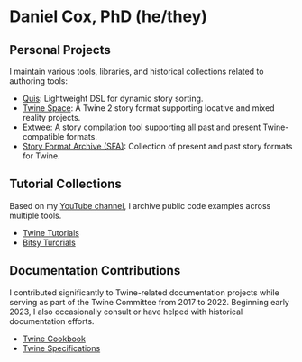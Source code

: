 # Daniel Cox, PhD (he/they)

## Personal Projects

I maintain various tools, libraries, and historical collections related to authoring tools:

- [Quis](https://github.com/videlais/quis): Lightweight DSL for dynamic story sorting.
- [Twine Space](https://github.com/videlais/twine-space): A Twine 2 story format supporting locative and mixed reality projects.
- [Extwee](https://github.com/videlais/extwee): A story compilation tool supporting all past and present Twine-compatible formats.
- [Story Format Archive (SFA)](https://github.com/videlais/story-formats-archive): Collection of present and past story formats for Twine.

## Tutorial Collections

Based on my [YouTube channel](https://www.youtube.com/channel/UCTWJzxNdsIDHiYzGh-2Fd1w), I archive public code examples across multiple tools.

- [Twine Tutorials](https://github.com/videlais/twinetutorials)
- [Bitsy Turorials](https://github.com/videlais/bitsytutorials)

## Documentation Contributions

I contributed significantly to Twine-related documentation projects while serving as part of the Twine Committee from 2017 to 2022. Beginning early 2023, I also occasionally consult or have helped with historical documentation efforts.

- [Twine Cookbook](https://github.com/iftechfoundation/twine-cookbook)
- [Twine Specifications](https://github.com/iftechfoundation/twine-specs)
